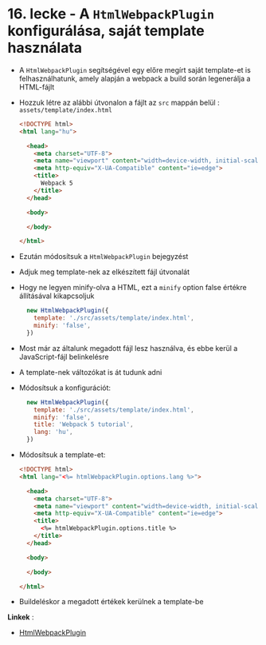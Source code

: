 # 16. lecke - A `HtmlWebpackPlugin` konfigurálása, saját template használata
- A `HtmlWebpackPlugin` segítségével egy előre megírt saját template-et is felhasználhatunk, amely alapján a webpack a build során legenerálja a HTML-fájlt
- Hozzuk létre az alábbi útvonalon a fájlt az `src` mappán belül : `assets/template/index.html`

  ```html
  <!DOCTYPE html>
  <html lang="hu">

    <head>
      <meta charset="UTF-8">
      <meta name="viewport" content="width=device-width, initial-scale=1.0">
      <meta http-equiv="X-UA-Compatible" content="ie=edge">
      <title>
        Webpack 5
      </title>
    </head>

    <body>

    </body>

  </html>
  ```

- Ezután módosítsuk a `HtmlWebpackPlugin` bejegyzést
- Adjuk meg template-nek az elkészített fájl útvonalát
- Hogy ne legyen minify-olva a HTML, ezt a `minify` option false értékre állításával kikapcsoljuk
  
  ```javascript
    new HtmlWebpackPlugin({
      template: './src/assets/template/index.html',
      minify: 'false',
    })
  ```

- Most már az általunk megadott fájl lesz használva, és ebbe kerül a JavaScript-fájl belinkelésre
- A template-nek változókat is át tudunk adni
- Módosítsuk a konfigurációt:

  ```javascript
    new HtmlWebpackPlugin({
      template: './src/assets/template/index.html',
      minify: 'false',
      title: 'Webpack 5 tutorial',
      lang: 'hu',
    })
  ```

- Módosítsuk a template-et:

  ```html
  <!DOCTYPE html>
  <html lang="<%= htmlWebpackPlugin.options.lang %>">

    <head>
      <meta charset="UTF-8">
      <meta name="viewport" content="width=device-width, initial-scale=1.0">
      <meta http-equiv="X-UA-Compatible" content="ie=edge">
      <title>
        <%= htmlWebpackPlugin.options.title %>
      </title>
    </head>

    <body>

    </body>

  </html>

  ```

- Buildeléskor a megadott értékek kerülnek a template-be

**Linkek** :
- [HtmlWebpackPlugin](https://github.com/jantimon/html-webpack-plugin#options)